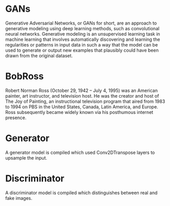 # GANs
Generative Adversarial Networks, or GANs for short, are an approach to generative modeling using deep learning methods, such as convolutional neural networks.  Generative modeling is an unsupervised learning task in machine learning that involves automatically discovering and learning the regularities or patterns in input data in such a way that the model can be used to generate or output new examples that plausibly could have been drawn from the original dataset.
# BobRoss
Robert Norman Ross (October 29, 1942 – July 4, 1995) was an American painter, art instructor, and television host. He was the creator and host of The Joy of Painting, an instructional television program that aired from 1983 to 1994 on PBS in the United States, Canada, Latin America, and Europe. Ross subsequently became widely known via his posthumous internet presence.
# Generator
A generator model is compiled which used Conv2DTranspose layers to upsample the input.
# Discriminator
A discriminator model is compiled which distinguishes between real and fake images. 

